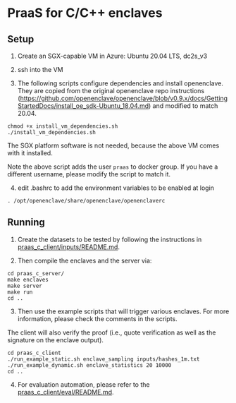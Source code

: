 # PraaS for C/C++ enclaves

## Setup

1. Create an SGX-capable VM in Azure: Ubuntu 20.04 LTS, dc2s_v3

2. ssh into the VM

3. The following scripts configure dependencies and install openenclave.
They are copied from the original openenclave repo instructions (https://github.com/openenclave/openenclave/blob/v0.9.x/docs/GettingStartedDocs/install_oe_sdk-Ubuntu_18.04.md) and modified to match 20.04.

```
chmod +x install_vm_dependencies.sh
./install_vm_dependencies.sh
```

The SGX platform software is not needed, because the above VM comes with it installed.

Note the above script adds the user `praas` to docker group. If you have a different username, please modify the script to match it.

4. edit .bashrc to add the environment variables to be enabled at login

```
. /opt/openenclave/share/openenclave/openenclaverc
```

## Running

1. Create the datasets to be tested by following the instructions in [praas_c_client/inputs/README.md](/praas_c/praas_c_client/inputs/README.md).

2. Then compile the enclaves and the server via:

```
cd praas_c_server/
make enclaves
make server
make run
cd ..
```

3. Then use the example scripts that will trigger various enclaves.
For more information, please check the comments in the scripts.

The client will also verify the proof (i.e., quote verification as well as the signature on the enclave output).

```
cd praas_c_client
./run_example_static.sh enclave_sampling inputs/hashes_1m.txt
./run_example_dynamic.sh enclave_statistics 20 10000
cd ..
```

4. For evaluation automation, please refer to the [praas_c_client/eval/README.md](/praas_c/praas_c_client/eval/README.md).